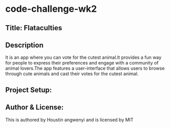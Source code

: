 # code-challenge-wk2
## Title: Flataculties
## Description
It is an app where you can vote for the cutest animal.It provides a fun way for people to express their preferences and engage with a community of animal lovers.The app features a user-interface that allows users to browse through cute animals and cast their votes for the cutest animal.
## Project Setup:
## Author & License:
This is authored by Houstin angwenyi and is licensed by MIT 
